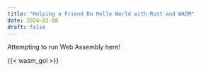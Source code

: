 ```yaml
---
title: "Helping a Friend Do Hello World with Rust and WASM"
date: 2024-02-08
draft: false
---
```


Attempting to run Web Assembly here!

{{< wasm_gol >}}
